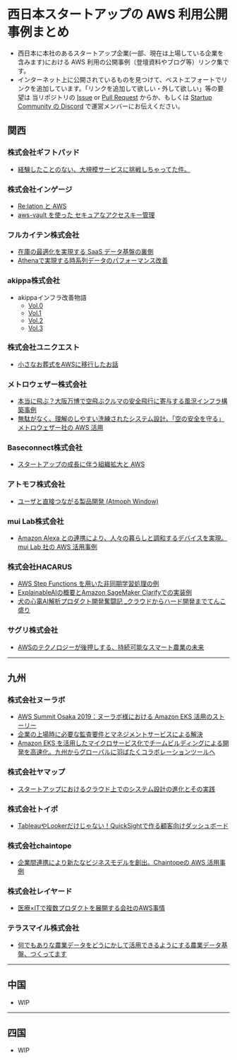 # 西日本スタートアップの AWS 利用公開事例まとめ
- 西日本に本社のあるスタートアップ企業(一部、現在は上場している企業を含みます)における AWS 利用の公開事例（登壇資料やブログ等）リンク集です。
- インターネット上に公開されているものを見つけて、ベストエフォートでリンクを追加しています。「リンクを追加して欲しい・外して欲しい」等の要望は 当リポジトリの [Issue](https://github.com/aws-startup-community/aws-startup-case-studies-jp/issues) or [Pull Request](https://github.com/aws-startup-community/aws-startup-case-studies-jp/pulls) からか、もしくは [Startup Community の Discord](https://discord.gg/uHDVvKCtKP) で運営メンバーにお伝えください。

## 関西
### 株式会社ギフトパッド
- [経験したことのない、大規模サービスに挑戦しちゃってた件。](https://pages.awscloud.com/rs/112-TZM-766/images/GIFT-PAD.pdf)

### 株式会社インゲージ
- [Re:lation と AWS](https://pages.awscloud.com/rs/112-TZM-766/images/INGAGE.pdf)
- [aws-vault を使った セキュアなアクセスキー管理](https://speakerdeck.com/kizashi1122/manage-aws-access-key-more-securely-by-using-aws-vault)

### フルカイテン株式会社
- [在庫の最適化を実現する SaaS データ基盤の裏側](https://pages.awscloud.com/rs/112-TZM-766/images/FULL-KAITEN.pdf)
- [Athenaで実現する時系列データのパフォーマンス改善](https://speakerdeck.com/atsuyokota/athena-time-series-performance)

### akippa株式会社
- akippaインフラ改善物語
    - [Vol.0](https://note.com/taro_yamashita/n/n6803aa5eaa96)
    - [Vol.1](https://note.com/taro_yamashita/n/n6f1a8c1f7813)
    - [Vol.2](https://note.com/taro_yamashita/n/ndcec2c06c9c2)
    - [Vol.3](https://note.com/taro_yamashita/n/n59ca5a00f575)

### 株式会社ユニクエスト
- [小さなお葬式をAWSに移行したお話](https://speakerdeck.com/moriryouta/xiao-sanaozang-shi-woawsniyi-xing-sitaohua)

### メトロウェザー株式会社
- [本当に飛ぶ？大阪万博で空飛ぶクルマの安全飛行に寄与する風況インフラ構築事例](https://pages.awscloud.com/rs/112-TZM-766/images/METRO-WEATHER.pdf)
- [無駄がなく、理解のしやすい洗練されたシステム設計。「空の安全を守る」メトロウェザー社の AWS 活用](https://aws.amazon.com/jp/blogs/startup/tech-interview-metroweather-2023/)

### Baseconnect株式会社
- [スタートアップの成長に伴う組織拡大と AWS](https://speakerdeck.com/baseconnect/amazon-web-services-japan)

### アトモフ株式会社
- [ユーザと直接つながる製品開発 (Atmoph Window)](https://pages.awscloud.com/rs/112-TZM-766/images/SUM_awsloft-tko-iotloft-12-lt1_Jul-2020.pdf)

### mui Lab株式会社
- [Amazon Alexa との連携により、人々の暮らしと調和するデバイスを実現。mui Lab 社の AWS 活用事例](https://aws.amazon.com/jp/blogs/startup/muilab_2022casestudy/)

### 株式会社HACARUS
- [AWS Step Functions を用いた非同期学習処理の例](https://speakerdeck.com/hacarus/aws-step-functions-woyong-itafei-tong-qi-xue-xi-chu-li-falseli)
- [ExplainableAIの概要とAmazon SageMaker Clarifyでの実装例](https://speakerdeck.com/hacarus/220807-explainableaifalsegai-yao-toamazon-sagemaker-clarifytefalseshi-zhuang-li)
- [犬の心電AI解析プロダクト開発奮闘記 _クラウドからハード開発までてんこ盛り](https://speakerdeck.com/hacarus/quan-noxin-dian-aijie-xi-hurotakutokai-fa-fen-dou-ji-kurautokarahatokai-fa-matetenkosheng-ri)

### サグリ株式会社
- [AWSのテクノロジーが後押しする、持続可能なスマート農業の未来](https://www.aboutamazon.jp/news/smb/one-amazon-to-support-dx-for-small-and-medium-busineses-vol14)

---
## 九州
### 株式会社ヌーラボ
- [AWS Summit Osaka 2019：ヌーラボ様における Amazon EKS 活用のストーリー](https://aws.amazon.com/jp/blogs/startup/summit-osaka-2019-racap/)
- [企業の上場時に必要な監査要件とマネジメントサービスによる解決](http://pages.awscloud.com/rs/112-TZM-766/images/20230316AWSStartupfm_Nulab.pdf)
- [Amazon EKS を活用したマイクロサービス化でチームビルディングによる開発を高速化。九州からグローバルに羽ばたくコラボレーションツールへ](https://aws.amazon.com/jp/solutions/case-studies/nulab/)

### 株式会社ヤマップ
- [スタートアップにおけるクラウド上でのシステム設計の進化とその実践](https://speakerdeck.com/higuhey/sutatoatupuniokerukuraudoshang-denosisutemushe-ji-nojin-hua-tosonoshi-jian)

### 株式会社トイポ
- [TableauやLookerだけじゃない！QuickSightで作る顧客向けダッシュボード](https://speakerdeck.com/tkengo/tableauyalookerdakeziyanai-quicksightdezuo-rugu-ke-xiang-kedatusiyubodo)

### 株式会社chaintope
- [企業間連携により新たなビジネスモデルを創出。Chaintopeの AWS 活用事例](https://aws.amazon.com/jp/blogs/startup/chaintope_iwatanigateway_2022casestudy/)

### 株式会社レイヤード
- [医療×ITで複数プロダクトを展開する会社のAWS事情](https://docs.google.com/presentation/d/e/2PACX-1vT0_lWWhRiTc-dcJbE4BKKVgXjyxsJCybGRDCPcxhFQ2qEXfwcx0Nk-TkJGrHW8og/pub)

### テラスマイル株式会社
- [何でもありな農業データをどうにかして活用できるようにする農業データ基盤、つくってます](https://jft2023.jaws-ug.jp/files/9005501714148527_8636489c-cc6a-4988-bff8-37b3ad3a3c30/jaws_festa_2023_kyushu_miyazaki.pdf)

---
## 中国
- WIP

---
## 四国
- WIP